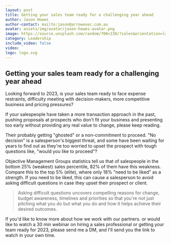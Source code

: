 ```yaml
---
layout: post
title: Getting your sales team ready for a challenging year ahead 
author: Jason Howes
author-contact: mailto:jason@arrowexec.com.au
avatar: assets/img/avatar/jason-howes-avatar.png
image: https://source.unsplash.com/random/700×230/?sales&orientation=landscape
category: Leadership
include_video: false
video: 
logo: logo.svg
---
```



## Getting your sales team ready for a challenging year ahead 

Looking forward to 2023, is your sales team ready to face expense restraints, difficulty meeting with decision-makers, more competitive business and pricing pressures?

If your salespeople have taken a more transaction approach in the past, pushing proposals at prospects who don't fit your business and presenting too early without providing any real value to change, please keep reading.

Their probably getting "ghosted" or a non-commitment to proceed. "No decision" is a salesperson's biggest threat, and some have been waiting for years to find out as they're too worried to upset the prospect with tough questions like, "would you like to proceed"?

Objective Management Groups statistics tell us that of salespeople in the bottom 25% (weakest) sales percentile, 82% of them have this weakness. Compare this to the top 5% (elite), where only 18% "need to be liked" as a strength. If you need to be liked, this can cause a salesperson to avoid asking difficult questions in case they upset their prospect or client.

> Asking difficult questions uncovers compelling reasons for change, budget awareness, timelines and priorities so that you're not just pitching what you do but what you do and how it helps achieve their desired outcomes.

If you'd like to know more about how we work with our partners. or would like to watch a 30 min webinar on hiring a sales professional or getting your team ready for 2023, please send me a DM, and I'll send you the link to watch in your own time.

